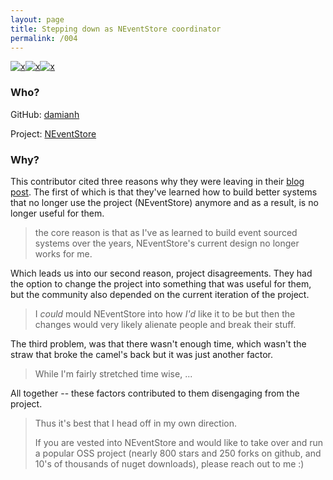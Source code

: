 ```yaml
---
layout: page
title: Stepping down as NEventStore coordinator
permalink: /004
---
```


[![x](https://img.shields.io/badge/-Project%20Disagreements-brightgreen)](/#ProjectD)[![x](https://img.shields.io/badge/-Not%20Enough%20Time-orange)](/#NETE)[![x](https://img.shields.io/badge/-No%20Longer%20Useful-lightgrey)](/#NLU)

### Who?

GitHub: [damianh](https://github.com/damianh)

Project: [NEventStore](https://github.com/NEventStore/NEventStore)

### Why?

This contributor cited three reasons why they were leaving in their [blog post](https://dhickey.ie/2015/04/17/stepping-down-from-neventstore/). The first of which is that they've learned how to build better systems that no longer use the project (NEventStore) anymore and as a result, is no longer useful for them. 

> the core reason is that as I've as learned to build event sourced  systems over the years, NEventStore's current design no longer works for me.

Which leads us into our second reason, project disagreements. They had the option to change the project into something that was useful for them, but the community also depended on the current iteration of the project. 

> I *could* mould NEventStore into how *I'd* like it to be but then the changes would very likely alienate people and break their stuff.  

The third problem, was that there wasn't enough time, which wasn't the straw that broke the camel's back but it was just another factor. 

> While I'm fairly stretched time wise, ...

All together -- these factors contributed to them disengaging from the project.

> Thus it's best that I head off in my own direction.   
>
> If you are vested into NEventStore and would like to take over and  run a popular OSS project (nearly 800 stars and 250 forks on github, and 10's of thousands of nuget downloads), please reach out to me :)



